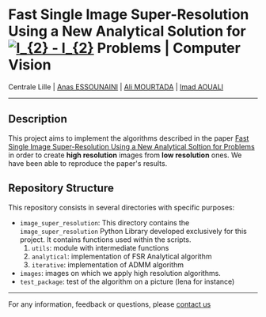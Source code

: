 # Fast Single Image Super-Resolution Using a New Analytical Solution for <a href="https://www.codecogs.com/eqnedit.php?latex=l_{2}&space;-&space;l_{2}" target="_blank"><img src="https://latex.codecogs.com/gif.latex?l_{2}&space;-&space;l_{2}" title="l_{2} - l_{2}" /></a>  Problems | Computer Vision

Centrale Lille | [Anas ESSOUNAINI](https://www.linkedin.com/in/anas-essounaini-b7514014a/) |  [Ali MOURTADA](https://www.linkedin.com/in/ali-mourtada-57714214a/) | [Imad AOUALI](https://www.linkedin.com/in/imad-aouali/)

***

## Description

This project aims to implement the algorithms described in the paper [Fast Single Image Super-Resolution Using a New Analytical Soltion for Problems](documents/paper_fast_super_resolution.pdf) in order to create __high resolution__ images from __low resolution__ ones. We have been able to reproduce the paper's results.

## Repository Structure 

This repository consists in several directories with specific purposes:

- `image_super_resolution`: This directory contains the `image_super_resolution` Python Library developed exclusively for this project. It contains functions used within the scripts.
  1. `utils`: module with intermediate functions
  2. `analytical`: implementation of FSR Analytical algorithm
  3. `iterative`: implementation of ADMM algorithm
- `images`: images on which we apply high resolution algorithms.
- `test_package`: test of the algorithm on a picture (lena for instance)

---
For any information, feedback or questions, please [contact us][imad-email]

[anas-email]: mailto:essounaini97@gmail.com
[ali-email]: mailto:mourtada.ali1997@gmail.com 
[imad-email]: mailto:imadaouali9@gmail.com 
